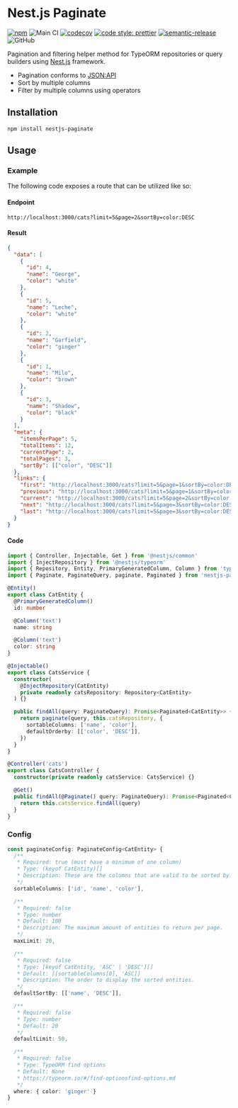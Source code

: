 # Nest.js Paginate

[![npm](https://img.shields.io/npm/v/nestjs-paginate.svg)](https://www.npmjs.com/package/nestjs-paginate)
![Main CI](https://github.com/ppetzold/nestjs-paginate/workflows/Main%20CI/badge.svg)
[![codecov](https://codecov.io/gh/ppetzold/nestjs-paginate/branch/master/graph/badge.svg)](https://codecov.io/gh/ppetzold/nestjs-paginate)
[![code style: prettier](https://img.shields.io/badge/code_style-prettier-ff69b4.svg)](https://github.com/prettier/prettier)
[![semantic-release](https://img.shields.io/badge/%20%20%F0%9F%93%A6%F0%9F%9A%80-semantic--release-e10079.svg)](https://github.com/semantic-release/semantic-release)
![GitHub](https://img.shields.io/github/license/ppetzold/nestjs-paginate)

Pagination and filtering helper method for TypeORM repositories or query builders using [Nest.js](https://nestjs.com/) framework.

- Pagination conforms to [JSON:API](https://jsonapi.org/)
- Sort by multiple columns
- Filter by multiple columns using operators

## Installation

```
npm install nestjs-paginate
```

## Usage

### Example

The following code exposes a route that can be utilized like so:

#### Endpoint

```url
http://localhost:3000/cats?limit=5&page=2&sortBy=color:DESC
```

#### Result

```json
{
  "data": [
    {
      "id": 4,
      "name": "George",
      "color": "white"
    },
    {
      "id": 5,
      "name": "Leche",
      "color": "white"
    },
    {
      "id": 2,
      "name": "Garfield",
      "color": "ginger"
    },
    {
      "id": 1,
      "name": "Milo",
      "color": "brown"
    },
    {
      "id": 3,
      "name": "Shadow",
      "color": "black"
    }
  ],
  "meta": {
    "itemsPerPage": 5,
    "totalItems": 12,
    "currentPage": 2,
    "totalPages": 3,
    "sortBy": [["color", "DESC"]]
  },
  "links": {
    "first": "http://localhost:3000/cats?limit=5&page=1&sortBy=color:DESC",
    "previous": "http://localhost:3000/cats?limit=5&page=1&sortBy=color:DESC",
    "current": "http://localhost:3000/cats?limit=5&page=2&sortBy=color:DESC",
    "next": "http://localhost:3000/cats?limit=5&page=3&sortBy=color:DESC",
    "last": "http://localhost:3000/cats?limit=5&page=3&sortBy=color:DESC"
  }
}
```

#### Code

```ts
import { Controller, Injectable, Get } from '@nestjs/common'
import { InjectRepository } from '@nestjs/typeorm'
import { Repository, Entity, PrimaryGeneratedColumn, Column } from 'typeorm'
import { Paginate, PaginateQuery, paginate, Paginated } from 'nestjs-paginate'

@Entity()
export class CatEntity {
  @PrimaryGeneratedColumn()
  id: number

  @Column('text')
  name: string

  @Column('text')
  color: string
}

@Injectable()
export class CatsService {
  constructor(
    @InjectRepository(CatEntity)
    private readonly catsRepository: Repository<CatEntity>
  ) {}

  public findAll(query: PaginateQuery): Promise<Paginated<CatEntity>> {
    return paginate(query, this.catsRepository, {
      sortableColumns: ['name', 'color'],
      defaultOrderby: [['color', 'DESC']],
    })
  }
}

@Controller('cats')
export class CatsController {
  constructor(private readonly catsService: CatsService) {}

  @Get()
  public findAll(@Paginate() query: PaginateQuery): Promise<Paginated<CatEntity>> {
    return this.catsService.findAll(query)
  }
}
```

### Config

```ts
const paginateConfig: PaginateConfig<CatEntity> {
  /**
   * Required: true (must have a minimum of one column)
   * Type: (keyof CatEntity)[]
   * Description: These are the columns that are valid to be sorted by.
   */
  sortableColumns: ['id', 'name', 'color'],

  /**
   * Required: false
   * Type: number
   * Default: 100
   * Description: The maximum amount of entities to return per page.
   */
  maxLimit: 20,

  /**
   * Required: false
   * Type: [keyof CatEntity, 'ASC' | 'DESC'][]
   * Default: [[sortableColumns[0], 'ASC]]
   * Description: The order to display the sorted entities.
   */
  defaultSortBy: [['name', 'DESC']],

  /**
   * Required: false
   * Type: number
   * Default: 20
   */
  defaultLimit: 50,

  /**
   * Required: false
   * Type: TypeORM find options
   * Default: None
   * https://typeorm.io/#/find-optionsfind-options.md
   */
  where: { color: 'ginger' }
}
```
